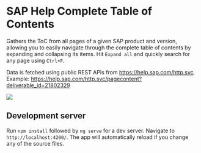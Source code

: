 # SAP Help Complete Table of Contents

Gathers the ToC from all pages of a given SAP product and version, allowing you to easily navigate through the complete table of contents by expanding and collapsing its items. Hit `Expand all` and quickly search for any page using `Ctrl+F`.


Data is fetched using public REST APIs from https://help.sap.com/http.svc. Example: https://help.sap.com/http.svc/pagecontent?deliverable_id=21802329

![](https://user-images.githubusercontent.com/9336586/69056343-86ffd100-09ee-11ea-9468-67799504bdb7.png)

## Development server
Run `npm install` followed by `ng serve` for a dev server. Navigate to `http://localhost:4200/`. The app will automatically reload if you change any of the source files.
